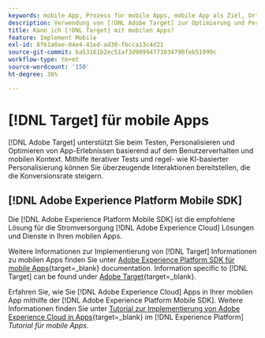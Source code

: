 ```yaml
---
keywords: mobile App, Prozess für mobile Apps, mobile App als Ziel, Orte mobiler Apps, Erfolgsmetriken für mobile Apps
description: Verwendung von [!DNL Adobe Target] zur Optimierung und Personalisierung mobiler Apps mit iterativen Tests und regelbasierter und KI-basierter Personalisierung.
title: Kann ich [!DNL Target] mit mobilen Apps?
feature: Implement Mobile
exl-id: 8f61a0ae-04e4-41ed-ad30-fbcca13c4d21
source-git-commit: ba53161b2ec51af3d90994773034790feb51099c
workflow-type: tm+mt
source-wordcount: '150'
ht-degree: 36%

---
```


# [!DNL Target] für mobile Apps

[!DNL Adobe Target] unterstützt Sie beim Testen, Personalisieren und Optimieren von App-Erlebnissen basierend auf dem Benutzerverhalten und mobilen Kontext. Mithilfe iterativer Tests und regel- wie KI-basierter Personalisierung können Sie überzeugende Interaktionen bereitstellen, die die Konversionsrate steigern.

## [!DNL Adobe Experience Platform Mobile SDK]

Die [!DNL Adobe Experience Platform Mobile SDK] ist die empfohlene Lösung für die Stromversorgung [!DNL Adobe Experience Cloud] Lösungen und Dienste in Ihren mobilen Apps.

Weitere Informationen zur Implementierung von [!DNL Target] Informationen zu mobilen Apps finden Sie unter [Adobe Experience Platform SDK für mobile Apps](https://developer.adobe.com/client-sdks/documentation/){target=_blank} documentation. Information specific to [!DNL Target] can be found under [Adobe Target](https://developer.adobe.com/client-sdks/documentation/adobe-target/){target=_blank}.

Erfahren Sie, wie Sie [!DNL Adobe Experience Cloud] Apps in Ihrer mobilen App mithilfe der [!DNL Adobe Experience Platform Mobile SDK]. Weitere Informationen finden Sie unter [Tutorial zur Implementierung von Adobe Experience Cloud in Apps](https://experienceleague.adobe.com/docs/platform-learn/implement-mobile-sdk/overview.html?lang=de){target=_blank} im [!DNL Experience Platform] *Tutorial für mobile Apps*.
